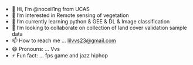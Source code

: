 - 👋 Hi, I’m @noceil1ng from UCAS 
- 👀 I’m interested in Remote sensing of vegetation
- 🌱 I’m currently learning python & GEE & DL & Image classification
- 💞️ I’m looking to collaborate on collection of land cover validation sample data
- 📫 How to reach me ...  lilvvs23@gmail.com
- 😄 Pronouns: ... Vvs
- ⚡ Fun fact: ... fps game and jazz hiphop

<!---
noceil1ng/noceil1ng is a ✨ special ✨ repository because its `README.md` (this file) appears on your GitHub profile.
You can click the Preview link to take a look at your changes.
--->
